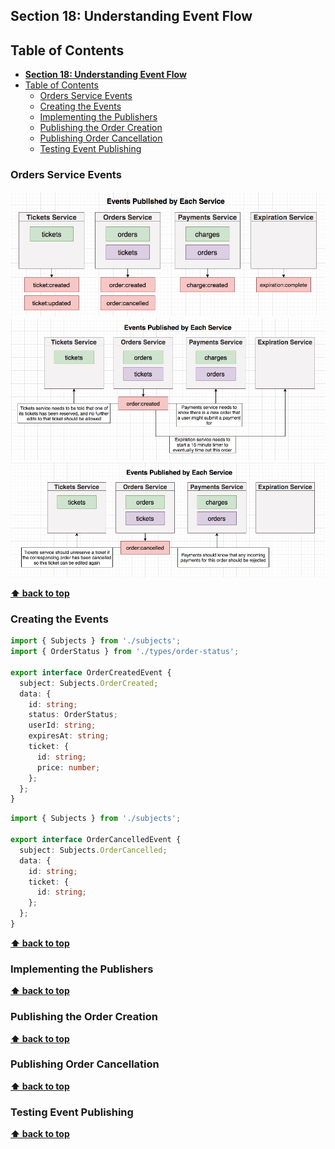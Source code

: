 ## **Section 18: Understanding Event Flow**

## Table of Contents
- [**Section 18: Understanding Event Flow**](#section-18-understanding-event-flow)
- [Table of Contents](#table-of-contents)
  - [Orders Service Events](#orders-service-events)
  - [Creating the Events](#creating-the-events)
  - [Implementing the Publishers](#implementing-the-publishers)
  - [Publishing the Order Creation](#publishing-the-order-creation)
  - [Publishing Order Cancellation](#publishing-order-cancellation)
  - [Testing Event Publishing](#testing-event-publishing)

### Orders Service Events

![](section-18/events.jpg)
![](section-18/order-created.jpg)
![](section-18/order-cancelled.jpg)

**[⬆ back to top](#table-of-contents)**

### Creating the Events

```typescript
import { Subjects } from './subjects';
import { OrderStatus } from './types/order-status';

export interface OrderCreatedEvent {
  subject: Subjects.OrderCreated;
  data: {
    id: string;
    status: OrderStatus;
    userId: string;
    expiresAt: string;
    ticket: {
      id: string;
      price: number;
    };
  };
}
```

```typescript
import { Subjects } from './subjects';

export interface OrderCancelledEvent {
  subject: Subjects.OrderCancelled;
  data: {
    id: string;
    ticket: {
      id: string;
    };
  };
}
```

**[⬆ back to top](#table-of-contents)**

### Implementing the Publishers
**[⬆ back to top](#table-of-contents)**

### Publishing the Order Creation
**[⬆ back to top](#table-of-contents)**

### Publishing Order Cancellation
**[⬆ back to top](#table-of-contents)**

### Testing Event Publishing
**[⬆ back to top](#table-of-contents)**